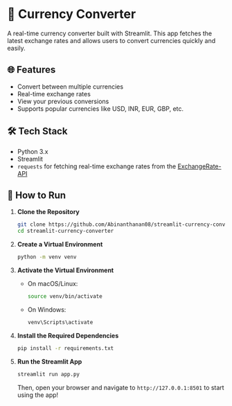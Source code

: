 # 💱 Currency Converter

A real-time currency converter built with Streamlit. This app fetches the latest exchange rates and allows users to convert currencies quickly and easily.

## 🌐 Features

- Convert between multiple currencies
- Real-time exchange rates
- View your previous conversions
- Supports popular currencies like USD, INR, EUR, GBP, etc.

## 🛠️ Tech Stack

- Python 3.x
- Streamlit
- `requests` for fetching real-time exchange rates from the [ExchangeRate-API](https://www.exchangerate-api.com/)

## 🚀 How to Run

1. **Clone the Repository**  
   ```bash
   git clone https://github.com/Abinanthanan08/streamlit-currency-converter.git
   cd streamlit-currency-converter
   ```

2. **Create a Virtual Environment**  
   ```bash
   python -m venv venv
   ```

3. **Activate the Virtual Environment**  
   - On macOS/Linux:
     ```bash
     source venv/bin/activate
     ```
   - On Windows:
     ```bash
     venv\Scripts\activate
     ```

4. **Install the Required Dependencies**  
   ```bash
   pip install -r requirements.txt
   ```

5. **Run the Streamlit App**  
   ```bash
   streamlit run app.py
   ```

   Then, open your browser and navigate to `http://127.0.0.1:8501` to start using the app!


